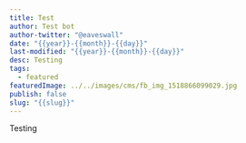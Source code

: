 ```yaml
---
title: Test
author: Test bot
author-twitter: "@eaveswall"
date: "{{year}}-{{month}}-{{day}}"
last-modified: "{{year}}-{{month}}-{{day}}"
desc: Testing
tags:
  - featured
featuredImage: ../../images/cms/fb_img_1518866099029.jpg
publish: false
slug: "{{slug}}"
---
```

Testing